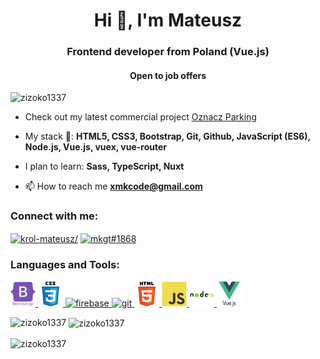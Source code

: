 <h1 align="center">Hi 👋, I'm Mateusz</h1>
<h3 align="center">Frontend developer from Poland (Vue.js)</h3>
<h4 align="center">Open to job offers</h4>

<p align="left"> <img src="https://komarev.com/ghpvc/?username=zizoko1337&label=Profile%20views&color=0e75b6&style=flat" alt="zizoko1337" /> </p>

- Check out my latest commercial project [Oznacz Parking](https://oznaczparking.pl/)

- My stack 🔨: **HTML5, CSS3, Bootstrap, Git, Github, JavaScript (ES6), Node.js, Vue.js, vuex, vue-router**

- I plan to learn: **Sass, TypeScript, Nuxt**

- 📫 How to reach me **xmkcode@gmail.com**

<h3 align="left">Connect with me:</h3>
<p align="left">
<a href="https://linkedin.com/in/krol-mateusz/" target="blank"><img align="center" src="https://raw.githubusercontent.com/rahuldkjain/github-profile-readme-generator/master/src/images/icons/Social/linked-in-alt.svg" alt="krol-mateusz/" height="30" width="40" /></a>
<a href="https://discord.gg/mkgt#1868" target="blank"><img align="center" src="https://raw.githubusercontent.com/rahuldkjain/github-profile-readme-generator/master/src/images/icons/Social/discord.svg" alt="mkgt#1868" height="30" width="40" /></a>
</p>

<h3 align="left">Languages and Tools:</h3>
<p align="left"> <a href="https://getbootstrap.com" target="_blank" rel="noreferrer"> <img src="https://raw.githubusercontent.com/devicons/devicon/master/icons/bootstrap/bootstrap-plain-wordmark.svg" alt="bootstrap" width="40" height="40"/> </a> <a href="https://www.w3schools.com/css/" target="_blank" rel="noreferrer"> <img src="https://raw.githubusercontent.com/devicons/devicon/master/icons/css3/css3-original-wordmark.svg" alt="css3" width="40" height="40"/> </a> <a href="https://firebase.google.com/" target="_blank" rel="noreferrer"> <img src="https://www.vectorlogo.zone/logos/firebase/firebase-icon.svg" alt="firebase" width="40" height="40"/> </a> <a href="https://git-scm.com/" target="_blank" rel="noreferrer"> <img src="https://www.vectorlogo.zone/logos/git-scm/git-scm-icon.svg" alt="git" width="40" height="40"/> </a> <a href="https://www.w3.org/html/" target="_blank" rel="noreferrer"> <img src="https://raw.githubusercontent.com/devicons/devicon/master/icons/html5/html5-original-wordmark.svg" alt="html5" width="40" height="40"/> </a> <a href="https://developer.mozilla.org/en-US/docs/Web/JavaScript" target="_blank" rel="noreferrer"> <img src="https://raw.githubusercontent.com/devicons/devicon/master/icons/javascript/javascript-original.svg" alt="javascript" width="40" height="40"/> </a> <a href="https://nodejs.org" target="_blank" rel="noreferrer"> <img src="https://raw.githubusercontent.com/devicons/devicon/master/icons/nodejs/nodejs-original-wordmark.svg" alt="nodejs" width="40" height="40"/> </a> <a href="https://vuejs.org/" target="_blank" rel="noreferrer"> <img src="https://raw.githubusercontent.com/devicons/devicon/master/icons/vuejs/vuejs-original-wordmark.svg" alt="vuejs" width="40" height="40"/> </a> </p>

<p><img align="left" src="https://github-readme-stats.vercel.app/api/top-langs?username=zizoko1337&show_icons=true&locale=en&layout=compact" alt="zizoko1337" /></p>

<p>&nbsp;<img align="center" src="https://github-readme-stats.vercel.app/api?username=zizoko1337&show_icons=true&locale=en" alt="zizoko1337" /></p>

<p><img align="center" src="https://github-readme-streak-stats.herokuapp.com/?user=zizoko1337&" alt="zizoko1337" /></p>

